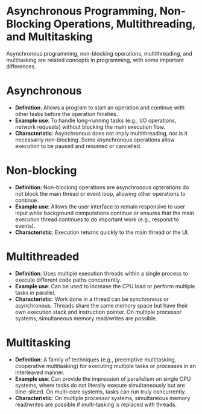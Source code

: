 # Asynchronous Programming, Non-Blocking Operations, Multithreading, and Multitasking

Asynchronous programming, non-blocking operations, multithreading, and multitasking are related concepts in programming, 
with some important differences. 

# Asynchronous

- **Definition**: Allows a program to start an operation and continue with other tasks before the operation finishes.
- **Example use**: To handle long-running tasks (e.g., I/O operations, network requests) without blocking the main execution flow.
- **Characteristic**: Asynchronous does not imply multithreading, nor is it necessarily non-blocking. Some asynchronous operations allow execution to be paused and resumed or cancelled.

# Non-blocking

- **Definition**: Non-blocking operations are asynchronous opterations do not block the main thread or event loop, allowing other operations to continue.
- **Example use**: Allows the user interface to remain responsive to user input while background computations continue or ensures that the main execution thread continues to do important work (e.g., respond to events).
- **Characteristic**: Execution returns quickly to the main thread or the UI.

# Multithreaded

- **Definition**: Uses multiple execution threads within a single process to execute different code paths concurrently.
- **Example use**: Can be used to increase the CPU load or perform multiple tasks in parallel.
- **Characteristic**: Work done in a thread can be synchronous or asynchronous. Threads share the same memory space but have their own execution stack and instruction pointer. On multiple processor systems, simultaneous memory read/writes are possible.

# Multitasking

- **Definition**: A family of techniques (e.g., preemptive multitasking, cooperative multitasking) for executing multiple tasks or processes in an interleaved manner.
- **Example use**: Can provide the impression of parallelism on single CPU systems, where tasks do not literally execute simultaneously but are time-sliced. On multi-core systems, tasks can run truly concurrently.
- **Characteristic**: On multiple processor systems, simultaneous memory read/writes are possible if multi-tasking is replaced with threads.  
